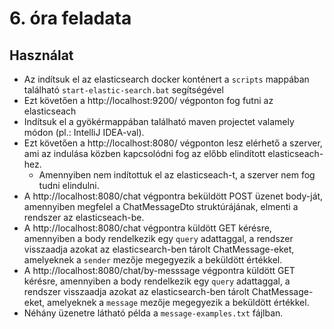 # 6. óra feladata

## Használat
- Az indítsuk el az elasticsearch docker konténert a `scripts` mappában található `start-elastic-search.bat` segítségével
- Ezt követően a http://localhost:9200/ végponton fog futni az elasticseach
- Indítsuk el a gyökérmappában található maven projectet valamely módon (pl.: IntelliJ IDEA-val).
- Ezt követően a http://localhost:8080/ végponton lesz elérhető a szerver, ami az indulása közben kapcsolódni fog az előbb elindított elasticseach-hez.
  - Amennyiben nem indítottuk el az elasticseach-t, a szerver nem fog tudni elindulni.
- A http://localhost:8080/chat végpontra beküldött POST üzenet body-ját, amennyiben megfelel a ChatMessageDto struktúrájának, elmenti a rendszer az elasticseach-be.
- A http://localhost:8080/chat végpontra küldött GET kérésre, amennyiben a body rendelkezik egy `query` adattaggal, a rendszer visszaadja azokat az elasticsearch-ben tárolt ChatMessage-eket, amelyeknek a `sender` mezője megegyezik a beküldött értékkel.
- A http://localhost:8080/chat/by-messsage végpontra küldött GET kérésre, amennyiben a body rendelkezik egy `query` adattaggal, a rendszer visszaadja azokat az elasticsearch-ben tárolt ChatMessage-eket, amelyeknek a `message` mezője megegyezik a beküldött értékkel.
- Néhány üzenetre látható példa a `message-examples.txt` fájlban.

